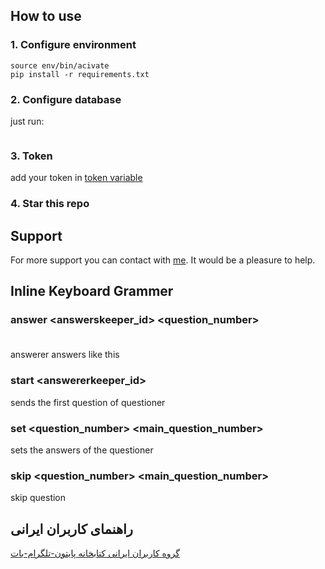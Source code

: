 ## How to use
### 1. Configure environment
```virtualenv -p python3 env
source env/bin/acivate
pip install -r requirements.txt
```
### 2. Configure database
just run:
```python models.py
```
### 3. Token
add your token in [token variable](https://github.com/alistvt/friendship-quiz-bot/blob/master/consts/token.py)
### 4. Star this repo
## Support
For more support you can contact with [me](t.me/alistvt). It would be a pleasure to help.

## Inline Keyboard Grammer
### answer <answerskeeper_id> <question_number> <option>
  answerer answers like this

### start <answererkeeper_id>
  sends the first question of questioner

### set <question_number> <main_question_number> <answer>
  sets the answers of the questioner

### skip <question_number> <main_question_number>
  skip question
  
## راهنمای کاربران ایرانی
[گروه کاربران ایرانی کتابخانه پایتون-تلگرام-بات](t.me/ptbir)

